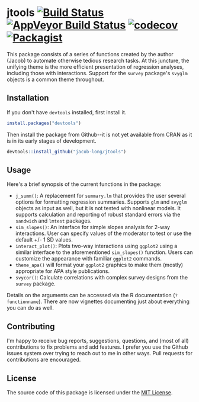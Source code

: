 
# jtools [![Build Status](https://travis-ci.org/jacob-long/jtools.svg?branch=master)](https://travis-ci.org/jacob-long/jtools) [![AppVeyor Build Status](https://ci.appveyor.com/api/projects/status/github/jacob-long/JTools?branch=master&svg=true)](https://ci.appveyor.com/project/jacob-long/JTools) [![codecov](https://codecov.io/gh/jacob-long/jtools/branch/master/graph/badge.svg)](https://codecov.io/gh/jacob-long/jtools) [![Packagist](https://img.shields.io/badge/license-MIT-blue.svg?style=flat)](https://opensource.org/licenses/MIT)

This package consists of a series of functions created by the author (Jacob) to 
automate otherwise tedious research tasks. At this juncture, the unifying theme 
is the more efficient presentation of regression analyses, including those with 
interactions. Support for the `survey` package's `svyglm` objects is a common theme
throughout.

## Installation

If you don't have `devtools` installed, first install it.

```r
install.packages("devtools")
```

Then install the package from Github--it is not yet available from CRAN as it is in its early stages of development.

```r
devtools::install_github("jacob-long/jtools")
```

## Usage

Here's a brief synopsis of the current functions in the package:

* `j_summ()`: A replacement for `summary.lm` that provides the user several options for formatting regression summaries. Supports `glm` and `svyglm` objects as input as well, but it is not tested with nonlinear models. It supports calculation and reporting of robust standard errors via the `sandwich` and `lmtest` packages.
* `sim_slopes()`: An interface for simple slopes analysis for 2-way interactions. User can specify values of the moderator to test or use the default +/- 1 SD values.
* `interact_plot()`: Plots two-way interactions using `ggplot2` using a similar interface to the aforementioned `sim_slopes()` function. Users can customize the appearance with familiar `ggplot2` commands.
* `theme_apa()` will format your `ggplot2` graphics to make them (mostly) appropriate for APA style publications.
* `svycor()`: Calculate correlations with complex survey designs from the `survey` package.

Details on the arguments can be accessed via the R documentation (`?functionname`). 
There are now vignettes documenting just about everything you can do as well.

## Contributing

I'm happy to receive bug reports, suggestions, questions, and (most of all) contributions to fix problems and add features. I prefer you use the Github issues system over trying to reach out to me in other ways. Pull requests for contributions are encouraged.

## License

The source code of this package is licensed under the [MIT License](http://opensource.org/licenses/mit-license.php).
